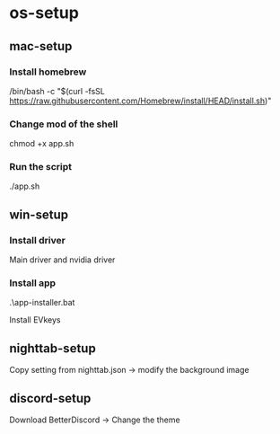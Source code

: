 # os-setup

## mac-setup ##

### Install homebrew ###
/bin/bash -c "$(curl -fsSL https://raw.githubusercontent.com/Homebrew/install/HEAD/install.sh)"

### Change mod of the shell ###
chmod +x app.sh

### Run the script ###
./app.sh


## win-setup ##

### Install driver ###
Main driver and nvidia driver

### Install app ###
.\app-installer.bat

Install EVkeys


## nighttab-setup ##
Copy setting from nighttab.json -> modify the background image

## discord-setup ##
Download BetterDiscord -> Change the theme


